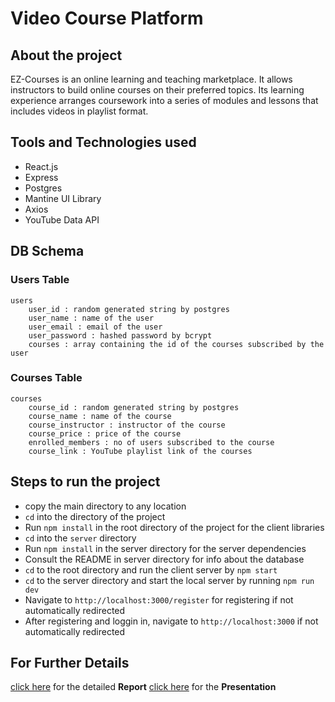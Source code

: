 # Video Course Platform

## About the project
EZ-Courses is an online learning and teaching marketplace. It allows instructors to build online courses on their preferred topics. Its learning experience arranges coursework into a series of modules and lessons that includes videos in playlist format.

## Tools and Technologies used
- React.js
- Express
- Postgres
- Mantine UI Library
- Axios
- YouTube Data API

## DB Schema
### Users Table
```
users
    user_id : random generated string by postgres
    user_name : name of the user
    user_email : email of the user
    user_password : hashed password by bcrypt
    courses : array containing the id of the courses subscribed by the user

```
### Courses Table
```
courses
    course_id : random generated string by postgres
    course_name : name of the course
    course_instructor : instructor of the course
    course_price : price of the course
    enrolled_members : no of users subscribed to the course
    course_link : YouTube playlist link of the courses

```
## Steps to run the project

- copy the main directory to any location
- ``cd`` into the directory of the project 
- Run ``npm install`` in the root directory of the project for the client libraries
- ``cd`` into the ``server`` directory
- Run ``npm install`` in the server directory for the server dependencies
- Consult the README in server directory for info about the database
- ``cd`` to the root directory and run the client server by ``npm start``
- ``cd`` to the server directory and start the local server by running ``npm run dev``
- Navigate to ``http://localhost:3000/register`` for registering if not automatically redirected
- After registering and loggin in, navigate to ``http://localhost:3000`` if not automatically redirected

## For Further Details
[click here](./EZ%20Courses%20Report.pdf) for the detailed **Report**
[click here](./EZ-Courses.pdf) for the **Presentation**

